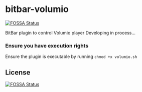 # bitbar-volumio
[![FOSSA Status](https://app.fossa.io/api/projects/git%2Bgithub.com%2Ftikkerei%2Fbitbar-volumio.svg?type=shield)](https://app.fossa.io/projects/git%2Bgithub.com%2Ftikkerei%2Fbitbar-volumio?ref=badge_shield)

BitBar plugin to control Volumio player
Developing in process...


### Ensure you have execution rights
Ensure the plugin is executable by running ```chmod +x volumio.sh``` 

## License
[![FOSSA Status](https://app.fossa.io/api/projects/git%2Bgithub.com%2Ftikkerei%2Fbitbar-volumio.svg?type=large)](https://app.fossa.io/projects/git%2Bgithub.com%2Ftikkerei%2Fbitbar-volumio?ref=badge_large)